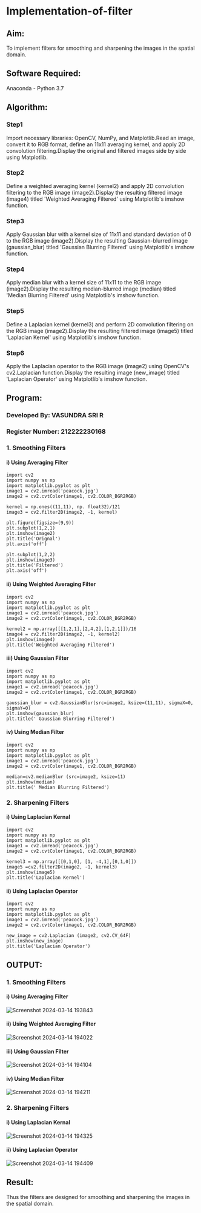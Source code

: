 # Implementation-of-filter
## Aim:
To implement filters for smoothing and sharpening the images in the spatial domain.

## Software Required:
Anaconda - Python 3.7

## Algorithm:
### Step1
Import necessary libraries: OpenCV, NumPy, and Matplotlib.Read an image, convert it to RGB format, define an 11x11 averaging kernel, and apply 2D convolution filtering.Display the original and filtered images side by side using Matplotlib. 

### Step2
Define a weighted averaging kernel (kernel2) and apply 2D convolution filtering to the RGB image (image2).Display the resulting filtered image (image4) titled 'Weighted Averaging Filtered' using Matplotlib's imshow function. 

### Step3
Apply Gaussian blur with a kernel size of 11x11 and standard deviation of 0 to the RGB image (image2).Display the resulting Gaussian-blurred image (gaussian_blur) titled 'Gaussian Blurring Filtered' using Matplotlib's imshow function. 

### Step4
Apply median blur with a kernel size of 11x11 to the RGB image (image2).Display the resulting median-blurred image (median) titled 'Median Blurring Filtered' using Matplotlib's imshow function. 

### Step5
Define a Laplacian kernel (kernel3) and perform 2D convolution filtering on the RGB image (image2).Display the resulting filtered image (image5) titled 'Laplacian Kernel' using Matplotlib's imshow function. 

### Step6
Apply the Laplacian operator to the RGB image (image2) using OpenCV's cv2.Laplacian function.Display the resulting image (new_image) titled 'Laplacian Operator' using Matplotlib's imshow function. 

## Program:
### Developed By: VASUNDRA SRI R
### Register Number: 212222230168

### 1. Smoothing Filters

#### i) Using Averaging Filter
```
import cv2
import numpy as np
import matplotlib.pyplot as plt
image1 = cv2.imread('peacock.jpg')
image2 = cv2.cvtColor(image1, cv2.COLOR_BGR2RGB)

kernel = np.ones((11,11), np. float32)/121
image3 = cv2.filter2D(image2, -1, kernel)

plt.figure(figsize=(9,9))
plt.subplot(1,2,1)
plt.imshow(image2)
plt.title('Orignal')
plt.axis('off')

plt.subplot(1,2,2)
plt.imshow(image3)
plt.title('Filtered')
plt.axis('off')
```
#### ii) Using Weighted Averaging Filter
```
import cv2
import numpy as np
import matplotlib.pyplot as plt
image1 = cv2.imread('peacock.jpg')
image2 = cv2.cvtColor(image1, cv2.COLOR_BGR2RGB)

kernel2 = np.array([[1,2,1],[2,4,2],[1,2,1]])/16
image4 = cv2.filter2D(image2, -1, kernel2)
plt.imshow(image4)
plt.title('Weighted Averaging Filtered')
```
#### iii) Using Gaussian Filter
```
import cv2
import numpy as np
import matplotlib.pyplot as plt
image1 = cv2.imread('peacock.jpg')
image2 = cv2.cvtColor(image1, cv2.COLOR_BGR2RGB)

gaussian_blur = cv2.GaussianBlur(src=image2, ksize=(11,11), sigmaX=0, sigmaY=0)
plt.imshow(gaussian_blur)
plt.title(' Gaussian Blurring Filtered')

```

#### iv) Using Median Filter
```
import cv2
import numpy as np
import matplotlib.pyplot as plt
image1 = cv2.imread('peacock.jpg')
image2 = cv2.cvtColor(image1, cv2.COLOR_BGR2RGB)

median=cv2.medianBlur (src=image2, ksize=11)
plt.imshow(median)
plt.title(' Median Blurring Filtered')

```

### 2. Sharpening Filters
#### i) Using Laplacian Kernal
```
import cv2
import numpy as np
import matplotlib.pyplot as plt
image1 = cv2.imread('peacock.jpg')
image2 = cv2.cvtColor(image1, cv2.COLOR_BGR2RGB)

kernel3 = np.array([[0,1,0], [1, -4,1],[0,1,0]])
image5 =cv2.filter2D(image2, -1, kernel3)
plt.imshow(image5)
plt.title('Laplacian Kernel')

```
#### ii) Using Laplacian Operator
```
import cv2
import numpy as np
import matplotlib.pyplot as plt
image1 = cv2.imread('peacock.jpg')
image2 = cv2.cvtColor(image1, cv2.COLOR_BGR2RGB)

new_image = cv2.Laplacian (image2, cv2.CV_64F)
plt.imshow(new_image)
plt.title('Laplacian Operator')

```
## OUTPUT:
### 1. Smoothing Filters

#### i) Using Averaging Filter
![Screenshot 2024-03-14 193843](https://github.com/vasundrasriravi/Implementation-of-filter/assets/119393983/c4e9bc71-d107-44cb-a268-883975385908)


#### ii) Using Weighted Averaging Filter

![Screenshot 2024-03-14 194022](https://github.com/vasundrasriravi/Implementation-of-filter/assets/119393983/0715eed5-32f9-4178-992d-b70f569c671e)


#### iii) Using Gaussian Filter
![Screenshot 2024-03-14 194104](https://github.com/vasundrasriravi/Implementation-of-filter/assets/119393983/dd4cc390-62e9-4be6-823e-5d0372fc462b)


#### iv) Using Median Filter
![Screenshot 2024-03-14 194211](https://github.com/vasundrasriravi/Implementation-of-filter/assets/119393983/25426974-a1eb-447c-9068-27cec40852c6)


### 2. Sharpening Filters

#### i) Using Laplacian Kernal

![Screenshot 2024-03-14 194325](https://github.com/vasundrasriravi/Implementation-of-filter/assets/119393983/881cc621-954b-4952-9ab2-68ef4ae4e7e1)

#### ii) Using Laplacian Operator

![Screenshot 2024-03-14 194409](https://github.com/vasundrasriravi/Implementation-of-filter/assets/119393983/876b279b-a661-47e5-abf1-64ebbceeb5c8)


## Result:
Thus the filters are designed for smoothing and sharpening the images in the spatial domain.
